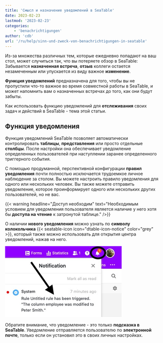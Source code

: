 ```yaml
---
title: 'Смысл и назначение уведомлений в SeaTable'
date: 2023-02-23
lastmod: '2023-02-23'
categories:
    - 'benachrichtigungen'
author: 'cdb'
url: '/ru/help/sinn-und-zweck-von-benachrichtigungen-in-seatable'
---
```


Из-за множества различных тем, которые ежедневно попадают на ваш стол, может случиться так, что вы потеряете обзор в SeaTable: Забывается **назначенная встреча**, **отзыв** коллеги остается незамеченным или упускается из виду важное **изменение**.

**Функция уведомлений** предназначена для того, чтобы вы не пропустили что-то важное во время совместной работы в SeaTable, и может напомнить вам о назначенных встречах до того, как они будут забыты.

Как использовать функцию уведомлений для **отслеживания** своих задач и действий в SeaTable - тема этой статьи.

## Функция уведомления

Функция уведомлений SeaTable позволяет автоматически контролировать **таблицы**, **представления** или просто отдельные **столбцы**. После настройки она обеспечивает уведомление определенных пользователей при наступлении заранее определенного триггерного события.

С помощью продуманной, перспективной конфигурации **правил уведомления** почти полностью исключается трудоемкое личное наблюдение за столом. Вы можете настроить правило уведомления для одного или нескольких человек. Вы также можете отправить уведомление, которое проинформирует одного или нескольких других пользователей, но не вас.

{{< warning  headline="Доступ необходим"  text="Необходимым условием для уведомления пользователя является наличие у него хотя бы **доступа на чтение** к затронутой таблице." />}}

О наличии **нового уведомления** можно узнать по **символу колокольчика** {{< seatable-icon icon="dtable-icon-notice" color="grey" >}}, который также можно использовать для открытия центра уведомлений, нажав на него.

![Уведомление, отправленное пользователю после срабатывания правила уведомления](images/received-notification-rule.jpg)

Обратите внимание, что уведомление - это только **подсказка в SeaTable**. Уведомление отправляется пользователю по **электронной почте**, только если он установил это в своих личных настройках.
